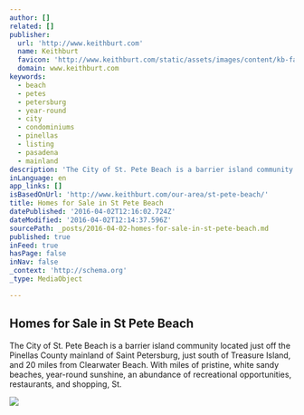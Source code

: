 ```yaml
---
author: []
related: []
publisher:
  url: 'http://www.keithburt.com'
  name: Keithburt
  favicon: 'http://www.keithburt.com/static/assets/images/content/kb-favicon.png'
  domain: www.keithburt.com
keywords:
  - beach
  - petes
  - petersburg
  - year-round
  - city
  - condominiums
  - pinellas
  - listing
  - pasadena
  - mainland
description: 'The City of St. Pete Beach is a barrier island community located just off the Pinellas County mainland of Saint Petersburg, just south of Treasure Island, and 20 miles from Clearwater Beach. With miles of pristine, white sandy beaches, year-round sunshine, an abundance of recreational opportunities, restaurants, and shopping, St.'
inLanguage: en
app_links: []
isBasedOnUrl: 'http://www.keithburt.com/our-area/st-pete-beach/'
title: Homes for Sale in St Pete Beach
datePublished: '2016-04-02T12:16:02.724Z'
dateModified: '2016-04-02T12:14:37.596Z'
sourcePath: _posts/2016-04-02-homes-for-sale-in-st-pete-beach.md
published: true
inFeed: true
hasPage: false
inNav: false
_context: 'http://schema.org'
_type: MediaObject

---
```

<article style=""><h1>Homes for Sale in St Pete Beach</h1><p>The City of St. Pete Beach is a barrier island community located just off the Pinellas County mainland of Saint Petersburg, just south of Treasure Island, and 20 miles from Clearwater Beach. With miles of pristine, white sandy beaches, year-round sunshine, an abundance of recreational opportunities, restaurants, and shopping, St.</p><img src="http://www.keithburt.com/media/filer_public_thumbnails/filer_public/11/13/1113da5a-fa36-4d67-b11f-0648d15474c4/st_pete_beach2.jpg__1920x540_q85_crop_subsampling-2.jpg" /></article>
